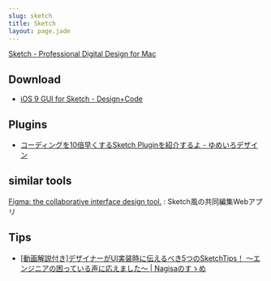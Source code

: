 ```yaml
---
slug: sketch
title: Sketch
layout: page.jade
---
```


[Sketch \- Professional Digital Design for Mac](https://www.sketchapp.com/)

## Download

- [iOS 9 GUI for Sketch \- Design\+Code](https://designcode.io/ios9)


## Plugins

- [コーディングを10倍早くするSketch Pluginを紹介するよ \- ゆめいろデザイン](https://yumeirodesign.jp/blog/201702/sketch-coding-plugin.html#page-nav)


## similar tools

[Figma: the collaborative interface design tool\.](https://www.figma.com/)
: Sketch風の共同編集Webアプリ


## Tips

- [\[動画解説付き\]デザイナーがUI実装時に伝えるべき5つのSketchTips！ 〜エンジニアの困っている声に応えました〜 \| Nagisaのすゝめ](https://blog.nagisa-inc.jp/archives/1296)
